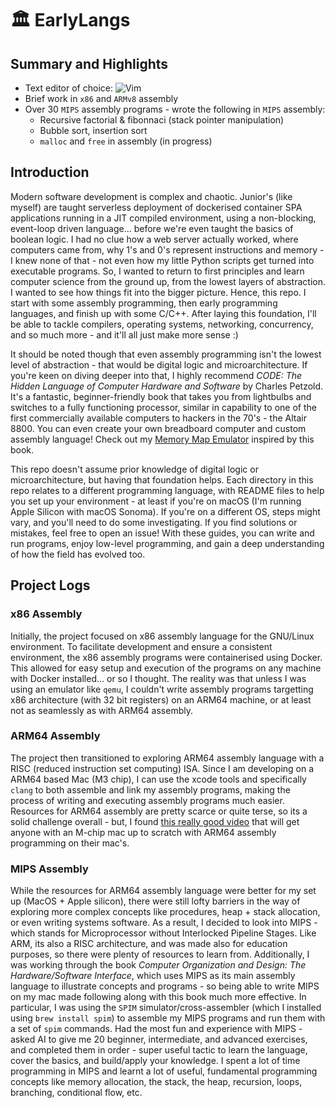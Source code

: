 # 🏛️ EarlyLangs

## Summary and Highlights

* Text editor of choice: ![Vim](https://img.shields.io/badge/-Vim-333333?style=flat&logo=vim)&nbsp;
* Brief work in `x86` and `ARMv8` assembly
* Over 30 `MIPS` assembly programs - wrote the following in `MIPS` assembly:
    * Recursive factorial & fibonnaci (stack pointer manipulation)
    * Bubble sort, insertion sort
    * `malloc` and `free` in assembly (in progress)

## Introduction

Modern software development is complex and chaotic. Junior's (like myself) are taught serverless deployment of dockerised container SPA applications running in a JIT compiled environment, using a non-blocking, event-loop driven language... before we're even taught the basics of boolean logic. I had no clue how a web server actually worked, where computers came from, why 1's and 0's represent instructions and memory - I knew none of that - not even how my little Python scripts get turned into executable programs. So, I wanted to return to first principles and learn computer science from the ground up, from the lowest layers of abstraction. I wanted to see how things fit into the bigger picture. Hence, this repo. I start with some assembly programming, then early programming languages, and finish up with some C/C++. After laying this foundation, I'll be able to tackle compilers, operating systems, networking, concurrency, and so much more - and it'll all just make more sense :)

It should be noted though that even assembly programming isn't the lowest level of abstraction - that would be digital logic and microarchitecture. If you're keen on diving deeper into that, I highly recommend *CODE: The Hidden Language of Computer Hardware and Software* by Charles Petzold. It's a fantastic, beginner-friendly book that takes you from lightbulbs and switches to a fully functioning processor, similar in capability to one of the first commercially available computers to hackers in the 70's - the Altair 8800. You can even create your own breadboard computer and custom assembly language! Check out my [Memory Map Emulator](https://github.com/anishsharma21/Memory-Map-Emulator) inspired by this book.

This repo doesn't assume prior knowledge of digital logic or microarchitecture, but having that foundation helps. Each directory in this repo relates to a different programming language, with README files to help you set up your environment - at least if you're on macOS (I'm running Apple Silicon with macOS Sonoma). If you're on a different OS, steps might vary, and you'll need to do some investigating. If you find solutions or mistakes, feel free to open an issue! With these guides, you can write and run programs, enjoy low-level programming, and gain a deep understanding of how the field has evolved too.

## Project Logs

### x86 Assembly

Initially, the project focused on x86 assembly language for the GNU/Linux environment. To facilitate development and ensure a consistent environment, the x86 assembly programs were containerised using Docker. This allowed for easy setup and execution of the programs on any machine with Docker installed... or so I thought. The reality was that unless I was using an emulator like `qemu`, I couldn't write assembly programs targetting x86 architecture (with 32 bit registers) on an ARM64 machine, or at least not as seamlessly as with ARM64 assembly.

### ARM64 Assembly

The project then transitioned to exploring ARM64 assembly language with a RISC (reduced instruction set computing) ISA. Since I am developing on a ARM64 based Mac (M3 chip), I can use the xcode tools and specifically `clang` to both assemble and link my assembly programs, making the process of writing and executing assembly programs much easier. Resources for ARM64 assembly are pretty scarce or quite terse, so its a solid challenge overall - but, I found [this really good video](https://www.youtube.com/watch?v=rg6kU42LQcY) that will get anyone with an M-chip mac up to scratch with ARM64 assembly programming on their mac's.

### MIPS Assembly

While the resources for ARM64 assembly language were better for my set up (MacOS + Apple silicon), there were still lofty barriers in the way of exploring more complex concepts like procedures, heap + stack allocation, or even writing systems software. As a result, I decided to look into MIPS - which stands for Microprocessor without Interlocked Pipeline Stages. Like ARM, its also a RISC architecture, and was made also for education purposes, so there were plenty of resources to learn from. Additionally, I was working through the book *Computer Organization and Design: The Hardware/Software Interface*, which uses MIPS as its main assembly language to illustrate concepts and programs - so being able to write MIPS on my mac made following along with this book much more effective. In particular, I was using the `SPIM` simulator/cross-assembler (which I installed using `brew install spim`) to assemble my MIPS programs and run them with a set of `spim` commands.
Had the most fun and experience with MIPS - asked AI to give me 20 beginner, intermediate, and advanced exercises, and completed them in order - super useful tactic to learn the language, cover the basics, and build/apply your knowledge. I spent a lot of time programming in MIPS and learnt a lot of useful, fundamental programming concepts like memory allocation, the stack, the heap, recursion, loops, branching, conditional flow, etc.
